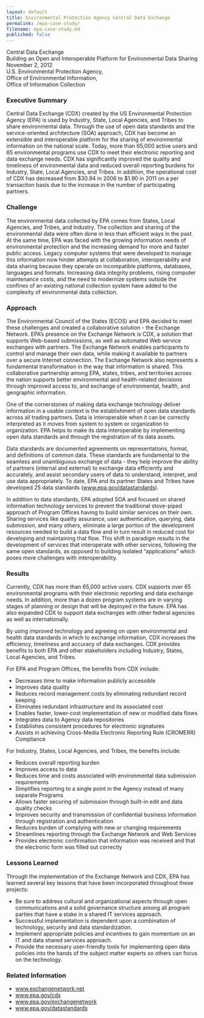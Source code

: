 ```yaml
---
layout: default
title: Environmental Protection Agency Central Data Exchange
permalink: /epa-case-study/
filename: epa-case-study.md
published: false
---
```




Central Data Exchange  
Building an Open and Interoperable Platform for Environmental Data Sharing  
November 2, 2012  
U.S. Environmental Protection Agency,   
Office of Environmental Information,  
Office of Information Collection  

### Executive Summary
Central Data Exchange (CDX) created by the US Environmental Protection Agency (EPA) is used by Industry, State, Local Agencies, and Tribes to share environmental data.  Through the use of open data standards and the service-oriented architecture (SOA) approach, CDX has become an extensible and interoperable platform for the sharing of environmental information on the national scale.  Today, more than 65,000 active users and 65 environmental programs use CDX to meet their electronic reporting and data exchange needs.  CDX has significantly improved the quality and timeliness of environmental data and reduced overall reporting burdens for Industry, State, Local Agencies, and Tribes.  In addition, the operational cost of CDX has decreased from $30.94 in 2006 to $1.90 in 2011 on a per transaction basis due to the increase in the number of participating partners.

### Challenge
The environmental data collected by EPA comes from States, Local Agencies, and Tribes, and Industry.  The collection and sharing of the environmental data were often done in less than efficient ways in the past.  At the same time, EPA was faced with the growing information needs of environmental protection and the increasing demand for more and faster public access.   Legacy computer systems that were developed to manage this information now hinder attempts at collaboration, interoperability and data sharing because they operate on incompatible platforms, databases, languages and formats. Increasing data integrity problems, rising computer maintenance costs, and the need to modernize systems outside the confines of an existing national collection system have added to the complexity of environmental data collection.

### Approach
The Environmental Council of the States (ECOS) and EPA decided to meet these challenges and created a collaborative solution - the Exchange Network.  EPA’s presence on the Exchange Network is CDX, a solution that supports Web-based submissions, as well as automated Web service exchanges with partners. The Exchange Network enables participants to control and manage their own data, while making it available to partners over a secure Internet connection. The Exchange Network also represents a fundamental transformation in the way that information is shared. This collaborative partnership among EPA, states, tribes, and territories across the nation supports better environmental and health-related decisions through improved access to, and exchange of environmental, health, and geographic information.

One of the cornerstones of making data exchange technology deliver information in a usable context is the establishment of open data standards across all trading partners.  Data is interoperable when it can be correctly interpreted as it moves from system to system or organization to organization.  EPA helps to make its data interoperable by implementing open data standards and through the registration of its data assets.  

Data standards are documented agreements on representations, format, and definitions of common data.  These standards are fundamental to the seamless and unambiguous exchange of data - they help improve the ability of partners (internal and external) to exchange data efficiently and accurately, and assist secondary users of data to understand, interpret, and use data appropriately.  To date, EPA and its partner States and Tribes have developed 25 data standards (www.epa.gov/datastandards).

In addition to data standards, EPA adopted SOA and focused on shared information technology services to prevent the traditional stove-piped approach of Program Offices having to build similar services on their own.  Sharing services like quality assurance, user authentication, querying, data submission, and many others, eliminate a large portion of the development resources needed to build a data flow and in turn result in reduced cost for developing and maintaining that flow.  This shift in paradigm results in the development of services that interoperate with other services, following the same open standards, as opposed to building isolated “applications” which poses more challenges with interoperability.

### Results
Currently, CDX has more than 65,000 active users.  CDX supports over 65 environmental programs with their electronic reporting and data exchange needs.  In addition, more than a dozen program systems are in varying stages of planning or design that will be deployed in the future.  EPA has also expanded CDX to support data exchanges with other federal agencies as well as internationally.  

By using improved technology and agreeing on open environmental and health data standards in which to exchange information, CDX increases the efficiency, timeliness and accuracy of data exchanges.  CDX provides benefits to both EPA and other stakeholders including Industry, States, Local Agencies, and Tribes.

For EPA and Program Offices, the benefits from CDX include:
* Decreases time to make information publicly accessible
* Improves data quality
* Reduces record management costs by eliminating redundant record keeping
* Eliminates redundant infrastructure and its associated cost
* Enables faster, lower-cost implementation of new or modified data flows
* Integrates data to Agency data repositories
* Establishes consistent procedures for electronic signatures
* Assists in achieving Cross-Media Electronic Reporting Rule (CROMERR) Compliance

For Industry, States, Local Agencies, and Tribes, the benefits include:
* Reduces overall reporting burden
* Improves access to data 
* Reduces time and costs associated with environmental data submission requirements
* Simplifies reporting to a single point in the Agency instead of many separate Programs
* Allows faster securing of submission through built-in edit and data quality checks
* Improves security and transmission of confidential business information through registration and authentication
* Reduces burden of complying with new or changing requirements
* Streamlines reporting through the Exchange Network and Web Services
* Provides electronic confirmation that information was received and that the electronic form was filled out correctly

### Lessons Learned

Through the implementation of the Exchange Network and CDX, EPA has learned several key lessons that have been incorporated throughout these projects:
* Be sure to address cultural and organizational aspects through open communications and a solid governance structure among all program parties that have a stake in a shared IT services approach. 
* Successful implementation is dependent upon a combination of technology, security and data standardization. 
* Implement appropriate policies and incentives to gain momentum on an IT and data shared services approach. 
* Provide the necessary user-friendly tools for implementing open data policies into the hands of the subject matter experts so others can focus on the technology.

### Related Information
* www.exchangenetwork.net
* www.epa.gov/cdx
* www.epa.gov/exchangenetwork
* www.epa.gov/datastandards


